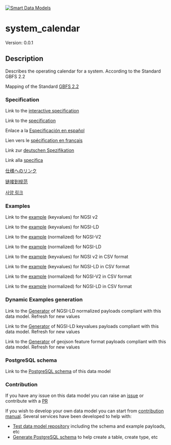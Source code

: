 [![Smart Data Models](https://smartdatamodels.org/wp-content/uploads/2022/01/SmartDataModels_logo.png "Logo")](https://smartdatamodels.org)
# system_calendar
Version: 0.0.1

## Description 

Describes the operating calendar for a system. According to the Standard GBFS 2.2

Mapping of the Standard [GBFS 2.2](https://github.com/NABSA/gbfs/blob/v2.2/gbfs.md)
### Specification

Link to the [interactive specification](https://swagger.lab.fiware.org/?url=https://smart-data-models.github.io/dataModel.GBFS/system_calendar/swagger.yaml)

Link to the [specification](https://github.com/smart-data-models/dataModel.GBFS/blob/master/system_calendar/doc/spec.md)

Enlace a la [Especificación en español](https://github.com/smart-data-models/dataModel.GBFS/blob/master/system_calendar/doc/spec_ES.md)

Lien vers le [spécification en français](https://github.com/smart-data-models/dataModel.GBFS/blob/master/system_calendar/doc/spec_FR.md)

Link zur [deutschen Spezifikation](https://github.com/smart-data-models/dataModel.GBFS/blob/master/system_calendar/doc/spec_DE.md)

Link alla [specifica](https://github.com/smart-data-models/dataModel.GBFS/blob/master/system_calendar/doc/spec_IT.md)

[仕様へのリンク](https://github.com/smart-data-models/dataModel.GBFS/blob/master/system_calendar/doc/spec_JA.md)

[链接到规范](https://github.com/smart-data-models/dataModel.GBFS/blob/master/system_calendar/doc/spec_ZH.md)

[사양 링크](https://github.com/smart-data-models/dataModel.GBFS/blob/master/system_calendar/doc/spec_KO.md)
### Examples

Link to the [example](https://smart-data-models.github.io/dataModel.GBFS/system_calendar/examples/example.json) (keyvalues) for NGSI v2

Link to the [example](https://smart-data-models.github.io/dataModel.GBFS/system_calendar/examples/example.jsonld) (keyvalues) for NGSI-LD

Link to the [example](https://smart-data-models.github.io/dataModel.GBFS/system_calendar/examples/example-normalized.json) (normalized) for NGSI-V2

Link to the [example](https://smart-data-models.github.io/dataModel.GBFS/system_calendar/examples/example-normalized.jsonld) (normalized) for NGSI-LD

Link to the [example](https://github.com/smart-data-models/dataModel.GBFS/blob/master/system_calendar/examples/example.json.csv) (keyvalues) for NGSI v2 in CSV format

Link to the [example](https://github.com/smart-data-models/dataModel.GBFS/blob/master/system_calendar/examples/example.jsonld.csv) (keyvalues) for NGSI-LD in CSV format

Link to the [example](https://github.com/smart-data-models/dataModel.GBFS/blob/master/system_calendar/examples/example-normalized.json.csv) (normalized) for NGSI-V2 in CSV format

Link to the [example](https://github.com/smart-data-models/dataModel.GBFS/blob/master/system_calendar/examples/example-normalized.jsonld.csv) (normalized) for NGSI-LD in CSV format
### Dynamic Examples generation

Link to the [Generator](https://smartdatamodels.org/extra/ngsi-ld_generator.php?schemaUrl=https://raw.githubusercontent.com/smart-data-models/dataModel.GBFS/master/system_calendar/schema.json&email=info@smartdatamodels.org) of NGSI-LD normalized payloads compliant with this data model. Refresh for new values

Link to the [Generator](https://smartdatamodels.org/extra/ngsi-ld_generator_keyvalues.php?schemaUrl=https://raw.githubusercontent.com/smart-data-models/dataModel.GBFS/master/system_calendar/schema.json&email=info@smartdatamodels.org) of NGSI-LD keyvalues payloads compliant with this data model. Refresh for new values

Link to the [Generator](https://smartdatamodels.org/extra/geojson_features_generator.php?schemaUrl=https://raw.githubusercontent.com/smart-data-models/dataModel.GBFS/master/system_calendar/schema.json&email=info@smartdatamodels.org) of geojson feature format payloads compliant with this data model. Refresh for new values
### PostgreSQL schema

Link to the [PostgreSQL schema](https://github.com/smart-data-models/dataModel.GBFS/blob/master/system_calendar/schema.sql) of this data model
### Contribution

 If you have any issue on this data model you can raise an [issue](https://github.com/smart-data-models/dataModel.GBFS/issues)  or contribute with a [PR](https://github.com/smart-data-models/dataModel.GBFS/pulls)

 If you wish to develop your own data model you can start from [contribution manual](https://bit.ly/contribution_manual). Several services have been developed to help with: 
 - [Test data model repository](https://smartdatamodels.org/index.php/data-models-contribution-api/) including the schema and example payloads, etc
 - [Generate PostgreSQL schema](https://smartdatamodels.org/index.php/sql-service/) to help create a table, create type, etc